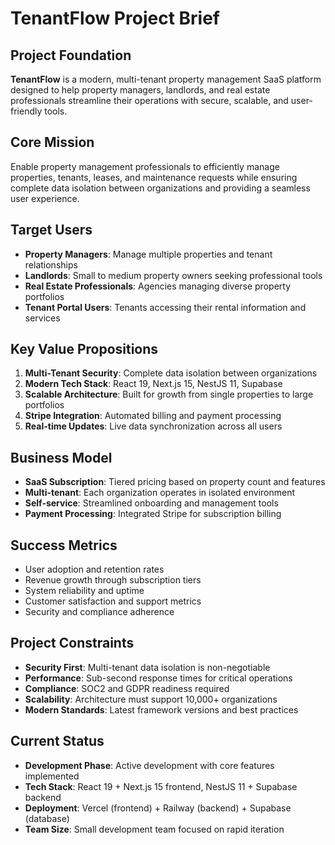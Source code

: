 # TenantFlow Project Brief

## Project Foundation
**TenantFlow** is a modern, multi-tenant property management SaaS platform designed to help property managers, landlords, and real estate professionals streamline their operations with secure, scalable, and user-friendly tools.

## Core Mission
Enable property management professionals to efficiently manage properties, tenants, leases, and maintenance requests while ensuring complete data isolation between organizations and providing a seamless user experience.

## Target Users
- **Property Managers**: Manage multiple properties and tenant relationships
- **Landlords**: Small to medium property owners seeking professional tools
- **Real Estate Professionals**: Agencies managing diverse property portfolios
- **Tenant Portal Users**: Tenants accessing their rental information and services

## Key Value Propositions
1. **Multi-Tenant Security**: Complete data isolation between organizations
2. **Modern Tech Stack**: React 19, Next.js 15, NestJS 11, Supabase
3. **Scalable Architecture**: Built for growth from single properties to large portfolios
4. **Stripe Integration**: Automated billing and payment processing
5. **Real-time Updates**: Live data synchronization across all users

## Business Model
- **SaaS Subscription**: Tiered pricing based on property count and features
- **Multi-tenant**: Each organization operates in isolated environment
- **Self-service**: Streamlined onboarding and management tools
- **Payment Processing**: Integrated Stripe for subscription billing

## Success Metrics
- User adoption and retention rates
- Revenue growth through subscription tiers
- System reliability and uptime
- Customer satisfaction and support metrics
- Security and compliance adherence

## Project Constraints
- **Security First**: Multi-tenant data isolation is non-negotiable
- **Performance**: Sub-second response times for critical operations
- **Compliance**: SOC2 and GDPR readiness required
- **Scalability**: Architecture must support 10,000+ organizations
- **Modern Standards**: Latest framework versions and best practices

## Current Status
- **Development Phase**: Active development with core features implemented
- **Tech Stack**: React 19 + Next.js 15 frontend, NestJS 11 + Supabase backend
- **Deployment**: Vercel (frontend) + Railway (backend) + Supabase (database)
- **Team Size**: Small development team focused on rapid iteration